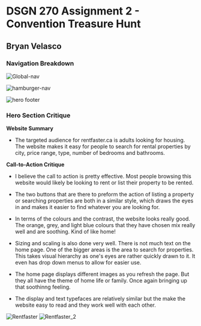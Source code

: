 # DSGN 270 Assignment 2 - Convention Treasure Hunt
## Bryan Velasco

### Navigation Breakdown

![Global-nav](https://user-images.githubusercontent.com/97326786/150910905-54e3e473-8288-4941-b1fa-4efd3a89d040.png)

![hamburger-nav](https://user-images.githubusercontent.com/97326786/150910909-97f3f70e-9ae0-4ad0-b435-2ba3557e6d0b.png)

![hero footer](https://user-images.githubusercontent.com/97326786/150910989-40085252-7d92-4148-a797-47b2e49cd83f.png)

### Hero Section Critique 

**Website Summary**

- The targeted audience for rentfaster.ca is adults looking for housing. The website makes it easy for people to search for rental properties by city, price range, type, number of bedrooms and bathrooms.


**Call-to-Action Critique**

- I believe the call to action is pretty effective. Most people browsing this website would likely be looking to rent or list their property to be rented. 

- The two buttons that are there to preform the action of listing a property or searching properties are both in a similar style, which draws the eyes in and makes it easier to find whatever you are looking for. 

- In terms of the colours and the contrast, the website looks really good. The orange, grey, and light blue colours that they have chosen mix really well and are soothing. Kind of like home! 

- Sizing and scaling is also done very well. There is not much text on the home page. One of the bigger areas is the area to search for properties. This takes visual hierarchy as one's eyes are rather quickly drawn to it.  It even has drop down menus to allow for easier use. 

- The home page displays different images as you refresh the page. But they all have the theme of home life or family. Once again bringing up that soothinng feeling. 

- The display and text typefaces are relatively similar but the make the website easy to read and they work well with each other. 


![Rentfaster](https://user-images.githubusercontent.com/97326786/150910678-60204a44-17e1-4121-bfea-b8636b934bd8.png)
![Rentfaster_2](https://user-images.githubusercontent.com/97326786/150910839-ab063078-80df-43b7-90a9-7cf0297be6b5.png)
